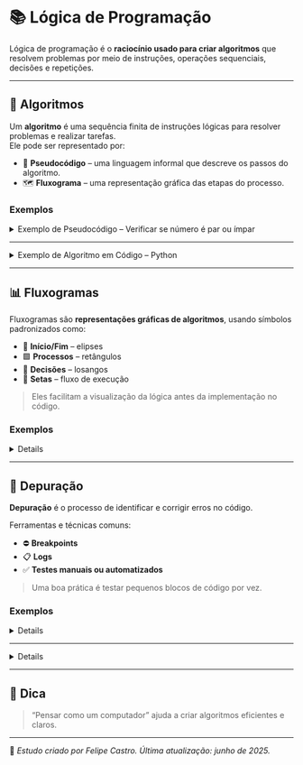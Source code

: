 # 📚 Lógica de Programação

Lógica de programação é o **raciocínio usado para criar algoritmos** que resolvem problemas por meio de instruções, operações sequenciais, decisões e repetições.

---

## 🔢 Algoritmos

Um **algoritmo** é uma sequência finita de instruções lógicas para resolver problemas e realizar tarefas.  
Ele pode ser representado por:

- 🧠 **Pseudocódigo** – uma linguagem informal que descreve os passos do algoritmo.
- 🗺️ **Fluxograma** – uma representação gráfica das etapas do processo.

### Exemplos

<details>
<summary>Exemplo de Pseudocódigo – Verificar se número é par ou ímpar</summary>

```plaintext
Início
  Ler número
  Se número % 2 == 0 então
    Escrever "Número é par"
  Senão
    Escrever "Número é ímpar"
Fim
```

</details>

---

<details>
<summary>Exemplo de Algoritmo em Código – Python</summary>

```py
numero = int(input("Digite um número: "))

if numero % 2 == 0:
    print("Número é par")
else:
    print("Número é ímpar")

```

</details>

---

## 📊 Fluxogramas

Fluxogramas são **representações gráficas de algoritmos**, usando símbolos padronizados como:

- 🔷 **Início/Fim** – elipses
- 🟩 **Processos** – retângulos
- 🔺 **Decisões** – losangos
- 🔀 **Setas** – fluxo de execução

> Eles facilitam a visualização da lógica antes da implementação no código.

### Exemplos

<details>
<sumary>Exemplo de Fluxograma – Verificar idade para votar</sumary>

```plaintext
         🔷 Início
             ↓
        🟩 Ler idade
             ↓
      🔺 Idade ≥ 16?
         /       \
       Sim       Não
       ↓          ↓
🟩 Pode votar   🟩 Não pode votar
       ↓          ↓
          🔷 Fim


```

</details>

---

## 🐞 Depuração

**Depuração** é o processo de identificar e corrigir erros no código.

Ferramentas e técnicas comuns:

- ⛔ **Breakpoints**
- 📋 **Logs**
- ✅ **Testes manuais ou automatizados**

> Uma boa prática é testar pequenos blocos de código por vez.

### Exemplos

<details>
<sumary>Exemplo de uso de print (log) para depuração – Python</sumary>

```py
def soma(a, b):
    print(f"Somando {a} + {b}")  # log
    return a + b

resultado = soma(5, 3)
print("Resultado:", resultado)

```

</details>

---

<details>
<sumary>Exemplo de uso de breakpoint – JavaScript </sumary>

```javascript
function verificarIdade(idade) {
  debugger; // pausa a execução se o DevTools estiver aberto
  if (idade >= 18) {
    return "Maior de idade";
  } else {
    return "Menor de idade";
  }
}
```

</details>

---

## 🧠 Dica

> “Pensar como um computador” ajuda a criar algoritmos eficientes e claros.

---

📌 _Estudo criado por Felipe Castro. Última atualização: junho de 2025._
